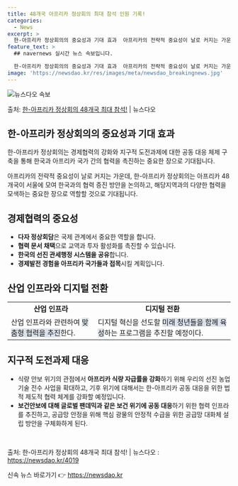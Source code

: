 ```yaml
---
title: 48개국 아프리카 정상회의 최대 참석 인원 기록!
categories:
  - News
excerpt: >
  한-아프리카 정상회의의 중요성과 기대 효과  아프리카의 전략적 중요성이 날로 커지는 가운데, 아프리카 48개…
feature_text: >
  ## navernews 실시간 뉴스 속보입니다.

  한-아프리카 정상회의의 중요성과 기대 효과  아프리카의 전략적 중요성이 날로 커지는 가운데, 아프리카 48개…
image: 'https://newsdao.kr/res/images/meta/newsdao_breakingnews.jpg'
---
```


![뉴스다오 속보](https://newsdao.kr/res/images/meta/newsdao_breakingnews.jpg)

<p>출처: <a href="https://newsdao.kr/4019" rel="dofollow">한-아프리카 정상회의 48개국 최대 참석!</a> | 뉴스다오</p>

<h2 data-ke-size="size26">한-아프리카 정상회의의 중요성과 기대 효과</h2>
한-아프리카 정상회의는 경제협력의 강화와 지구적 도전과제에 대한 공동 대응 체제 구축을 통해 한국과 아프리카 국가 간의 협력을 촉진하는 중요한 장으로 기대됩니다.

<p data-ke-size="size16">아프리카의 전략적 중요성이 날로 커지는 가운데, 한-아프리카 정상회의는 아프리카 48개국이 서울에 모여 한국과의 협력 증진 방안을 논의하고, 해당지역과의 다양한 협력을 모색하는 중요한 장으로 역할할 것으로 기대됩니다.</p>

<h2 data-ke-size="size26">경제협력의 중요성</h2>
<ul>
  <li><b>다자 정상회담</b>은 국제 관계에서 중요한 역할을 합니다.</li>
  <li><b>협력 문서 채택</b>으로 교역과 투자 활성화를 촉진할 수 있습니다.</li>
  <li><b>한국의 선진 관세행정 시스템을 공유</b>합니다.</li>
  <li><b>경제발전 경험을 아프리카 국가들과 접목</b>시킬 계획입니다.</li>
</ul>

<h2 data-ke-size="size26">산업 인프라와 디지털 전환</h2>
<table>
  <tr>
    <td style="text-align: center; height: 17px;"><b>산업 인프라</b></td>
    <td style="text-align: center; height: 17px;"><b>디지털 전환</b></td>
  </tr>
  <tr>
    <td>산업 인프라와 관련하여 <span style="background-color: #21538527;">맞춤형 협력을 추진</span>한다.</td>
    <td>디지털 혁신을 선도할 <span style="background-color: #21538527;">미래 청년들을 함께 육성</span>하는 프로그램을 추진할 예정이다.</td>
  </tr>
</table>

<h2 data-ke-size="size26">지구적 도전과제 대응</h2>
<ul>
  <li>식량 안보 위기의 관점에서 <b>아프리카 식량 자급률을 강화</b>하기 위해 우리의 선진 농업기술 전수 사업을 확대하고, 기후 위기에 대해서는 한-아프리카 공동 대응을 위한 법적 제도적 협력 체계를 강화할 예정입니다.</li>
  <li><b>보건안보에 대해 글로벌 팬데믹과 같은 보건 위기에 공동 대응</b>하기 위한 협력 인프라를 추진하고, 공급망 안정을 위해 핵심 광물의 안정적 수급을 위한 공급망 대화체 설립 방안을 구체화하게 된다.</li>
</ul>

<p data-ke-size="size16">&nbsp;</p>

출처: 한-아프리카 정상회의 48개국 최대 참석! | 뉴스다오  : https://newsdao.kr/4019 

신속 뉴스 바로가기 👉 <a href="https://newsdao.kr" rel="dofollow">https://newsdao.kr</a>


